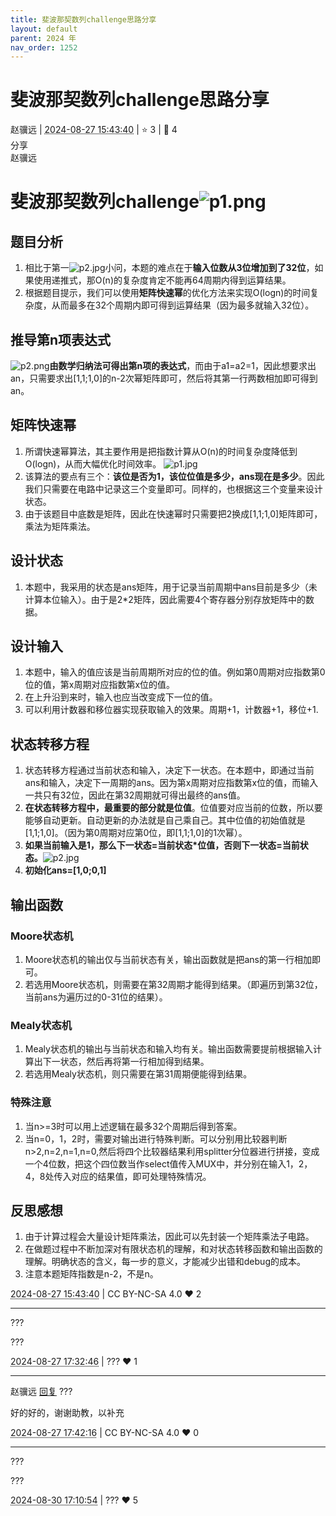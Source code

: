 ```yaml
---
title: 斐波那契数列challenge思路分享
layout: default
parent: 2024 年
nav_order: 1252
---
```

# 斐波那契数列challenge思路分享
<div class="post-info">
<span>赵骥远</span>
|
<abbr title="2024-08-27T15:43:40.006288+08:00"><time datetime="2024-08-27T15:43:40.006288+08:00">2024-08-27 15:43:40</time></abbr>
|
<span>⭐️ 3</span>
|
<span>💬️ 4</span>
<br>
<div><div class="post-tag">分享</div></div>
</div>

<div id="reply-4989" class="reply reply-l0">
<div class="reply-header">
<span>赵骥远</span>
</div>
<div class="reply-text">

# 斐波那契数列challenge![p1.png](/assets/cscore-image/23371524/019d64c7-5c23-41e0-b590-38feaa4e102b/p1.png)
## 题目分析
1. 相比于第一![p2.jpg](5)小问，本题的难点在于**输入位数从3位增加到了32位**，如果使用递推式，那O(n)的复杂度肯定不能再64周期内得到运算结果。
2. 根据题目提示，我们可以使用**矩阵快速幂**的优化方法来实现O(logn)的时间复杂度，从而最多在32个周期内即可得到运算结果（因为最多就输入32位）。
## 推导第n项表达式
![p2.png](/assets/cscore-image/23371524/68620458-4722-4bed-b4be-412cdd17d527/p2.png)**由数学归纳法可得出第n项的表达式**，而由于a1=a2=1，因此想要求出an，只需要求出[1,1;1,0]的n-2次幂矩阵即可，然后将其第一行两数相加即可得到an。  
## 矩阵快速幂
1. 所谓快速幂算法，其主要作用是把指数计算从O(n)的时间复杂度降低到O(logn)，从而大幅优化时间效率。
![p1.jpg](/assets/cscore-image/23371524/cdd51907-e0fd-4024-9a42-bd8dddb50c62/p1.jpg)
2. 该算法的要点有三个：**该位是否为1，该位位值是多少，ans现在是多少**。因此我们只需要在电路中记录这三个变量即可。同样的，也根据这三个变量来设计状态。
3. 由于该题目中底数是矩阵，因此在快速幂时只需要把2换成[1,1;1,0]矩阵即可，乘法为矩阵乘法。
## 设计状态
1. 本题中，我采用的状态是ans矩阵，用于记录当前周期中ans目前是多少（未计算本位输入）。由于是2*2矩阵，因此需要4个寄存器分别存放矩阵中的数据。
## 设计输入
1. 本题中，输入的值应该是当前周期所对应的位的值。例如第0周期对应指数第0位的值，第x周期对应指数第x位的值。
2. 在上升沿到来时，输入也应当改变成下一位的值。
3. 可以利用计数器和移位器实现获取输入的效果。周期+1，计数器+1，移位+1.
## 状态转移方程
1. 状态转移方程通过当前状态和输入，决定下一状态。在本题中，即通过当前ans和输入，决定下一周期的ans。因为第x周期对应指数第x位的值，而输入一共只有32位，因此在第32周期就可得出最终的ans值。
2. **在状态转移方程中，最重要的部分就是位值**。位值要对应当前的位数，所以要能够自动更新。自动更新的办法就是自己乘自己。其中位值的初始值就是[1,1;1,0]。（因为第0周期对应第0位，即[1,1;1,0]的1次幂）。
3. **如果当前输入是1，那么下一状态=当前状态*位值，否则下一状态=当前状态。**![p2.jpg](/assets/cscore-image/23371524/af6eba77-de11-48ae-a3db-9259f187415f/p2.jpg)
4. **初始化ans=[1,0;0,1]**

## 输出函数
### Moore状态机
1. Moore状态机的输出仅与当前状态有关，输出函数就是把ans的第一行相加即可。
2. 若选用Moore状态机，则需要在第32周期才能得到结果。（即遍历到第32位，当前ans为遍历过的0-31位的结果）。
### Mealy状态机
1. Mealy状态机的输出与当前状态和输入均有关。输出函数需要提前根据输入计算出下一状态，然后再将第一行相加得到结果。
2. 若选用Mealy状态机，则只需要在第31周期便能得到结果。
### 特殊注意
1. 当n>=3时可以用上述逻辑在最多32个周期后得到答案。
2. 当n=0，1，2时，需要对输出进行特殊判断。可以分别用比较器判断n>2,n=2,n=1,n=0,然后将四个比较器结果利用splitter分位器进行拼接，变成一个4位数，把这个四位数当作select值传入MUX中，并分别在输入1，2，4，8处传入对应的结果值，即可处理特殊情况。
## 反思感想
1. 由于计算过程会大量设计矩阵乘法，因此可以先封装一个矩阵乘法子电路。
2. 在做题过程中不断加深对有限状态机的理解，和对状态转移函数和输出函数的理解。明确状态的含义，每一步的意义，才能减少出错和debug的成本。
3. 注意本题矩阵指数是n-2，不是n。

</div>
<div class="reply-footer">
<abbr title="2024-08-27T15:43:40.03297+08:00"><time datetime="2024-08-27T15:43:40.03297+08:00">2024-08-27 15:43:40</time></abbr>
|
<span>CC BY-NC-SA 4.0</span>
<span class="reply-vote">❤️ 2</span>
</div>
</div>
<hr class="reply-separator">
<div id="reply-4991" class="reply reply-l1">
<div class="reply-header">
<span>???</span>
</div>
<div class="reply-text">

???

</div>
<div class="reply-footer">
<abbr title="2024-08-27T17:32:46.305834+08:00"><time datetime="2024-08-27T17:32:46.305834+08:00">2024-08-27 17:32:46</time></abbr>
|
<span>???</span>
<span class="reply-vote">❤️ 1</span>
</div>
</div>
<hr class="reply-separator">
<div id="reply-4992" class="reply reply-l2">
<div class="reply-header">
<span>赵骥远 <a href="#reply-4991">回复</a> ???</span>
</div>
<div class="reply-text">

好的好的，谢谢助教，以补充

</div>
<div class="reply-footer">
<abbr title="2024-08-27T17:42:16.664311+08:00"><time datetime="2024-08-27T17:42:16.664311+08:00">2024-08-27 17:42:16</time></abbr>
|
<span>CC BY-NC-SA 4.0</span>
<span class="reply-vote">❤️ 0</span>
</div>
</div>
<hr class="reply-separator">
<div id="reply-5029" class="reply reply-l3">
<div class="reply-header">
<span>???</span>
</div>
<div class="reply-text">

???

</div>
<div class="reply-footer">
<abbr title="2024-08-30T17:10:54.045974+08:00"><time datetime="2024-08-30T17:10:54.045974+08:00">2024-08-30 17:10:54</time></abbr>
|
<span>???</span>
<span class="reply-vote">❤️ 5</span>
</div>
</div>